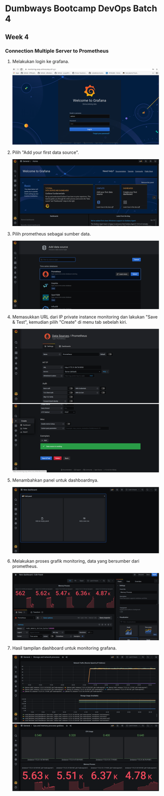 # Dumbways Bootcamp DevOps Batch 4
## Week 4
### Connection Multiple Server to Prometheus

1. Melakukan login ke grafana.
    
    ![1](https://github.com/asepboy/bootcamp-dumbways/blob/main/week%204/Connection%20Multiple%20Server%20to%20Prometheus/img/1.png)
    
2. Pilih "Add your first data source".

    ![2](https://github.com/asepboy/bootcamp-dumbways/blob/main/week%204/Connection%20Multiple%20Server%20to%20Prometheus/img/2.png)

3. Pilih prometheus sebagai sumber data.

    ![3](https://github.com/asepboy/bootcamp-dumbways/blob/main/week%204/Connection%20Multiple%20Server%20to%20Prometheus/img/3.png)

4. Memasukkan URL dari IP private instance monitoring dan lakukan "Save & Test", kemudian pilih "Create" di menu tab sebelah kiri.

    ![4](https://github.com/asepboy/bootcamp-dumbways/blob/main/week%204/Connection%20Multiple%20Server%20to%20Prometheus/img/4.png)
    ![5](https://github.com/asepboy/bootcamp-dumbways/blob/main/week%204/Connection%20Multiple%20Server%20to%20Prometheus/img/5.png)
    
5. Menambahkan panel untuk dashboardnya.

    ![6](https://github.com/asepboy/bootcamp-dumbways/blob/main/week%204/Connection%20Multiple%20Server%20to%20Prometheus/img/6.png)

6. Melakukan proses grafik monitoring, data yang bersumber dari prometheus.

    ![7](https://github.com/asepboy/bootcamp-dumbways/blob/main/week%204/Connection%20Multiple%20Server%20to%20Prometheus/img/7.png)

7. Hasil tampilan dashboard untuk monitoring grafana.

    ![8](https://github.com/asepboy/bootcamp-dumbways/blob/main/week%204/Connection%20Multiple%20Server%20to%20Prometheus/img/8.png)
    ![9](https://github.com/asepboy/bootcamp-dumbways/blob/main/week%204/Connection%20Multiple%20Server%20to%20Prometheus/img/9.png)
